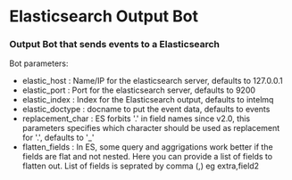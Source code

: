 # Elasticsearch Output Bot

### Output Bot that sends events to a Elasticsearch


Bot parameters:

* elastic_host       : Name/IP for the elasticsearch server, defaults to 127.0.0.1
* elastic_port       : Port for the elasticsearch server, defaults to 9200
* elastic_index      : Index for the Elasticsearch output, defaults to intelmq
* elastic_doctype    : docname to put the event data, defaults to events
* replacement_char   : ES forbits '.' in field names since v2.0, this parameters specifies which character should be used as replacement for '.', defaults to '_'
* flatten_fields     : In ES, some query and aggrigations work better if the fields are flat and not nested. Here you can provide a list of fields to flatten out.
                       List of fields is seprated by comma (,) eg extra,field2
